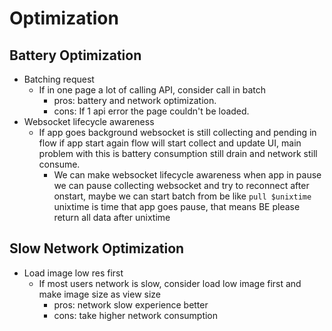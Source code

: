 # Optimization

## Battery Optimization
- Batching request
  - If in one page a lot of calling API, consider call in batch
    - pros: battery and network optimization.
    - cons: If 1 api error the page couldn't be loaded.
- Websocket lifecycle awareness
  - If app goes background websocket is still collecting and pending in flow if app start again flow will start collect and update UI, main problem with this is battery consumption still drain and network still consume. 
    - We can make websocket lifecycle awareness when app in pause we can pause collecting websocket and try to reconnect after onstart, maybe we can start batch from be like <code>pull $unixtime</code> unixtime is time that app goes pause, that means BE please return all data after unixtime

## Slow Network Optimization
- Load image low res first
  - If most users network is slow, consider load low image first and make image size as view size
    - pros: network slow experience better
    - cons: take higher network consumption